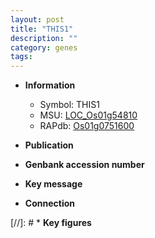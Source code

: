 ```yaml
---
layout: post
title: "THIS1"
description: ""
category: genes
tags: 
---
```


* **Information**  
    + Symbol: THIS1  
    + MSU: [LOC_Os01g54810](http://rice.uga.edu/cgi-bin/ORF_infopage.cgi?orf=LOC_Os01g54810)  
    + RAPdb: [Os01g0751600](http://rapdb.dna.affrc.go.jp/viewer/gbrowse_details/irgsp1?name=Os01g0751600)  

* **Publication**  

* **Genbank accession number**  

* **Key message**  

* **Connection**  

[//]: # * **Key figures**  


